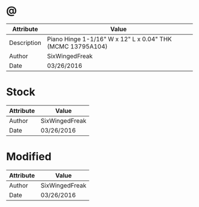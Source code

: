 # @
| Attribute | Value |
| ---  | ---     |
| Description | Piano Hinge 1-1/16&quot; W x 12&quot; L x 0.04&quot; THK (MCMC 13795A104) |
| Author | SixWingedFreak |
| Date | 03/26/2016 |
# Stock
| Attribute | Value |
| ---  | ---     |
| Author | SixWingedFreak |
| Date | 03/26/2016 |
# Modified
| Attribute | Value |
| ---  | ---     |
| Author | SixWingedFreak |
| Date | 03/26/2016 |

